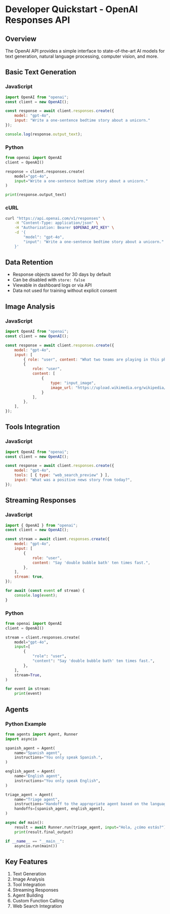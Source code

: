# Developer Quickstart - OpenAI Responses API

## Overview
The OpenAI API provides a simple interface to state-of-the-art AI models for text generation, natural language processing, computer vision, and more.

## Basic Text Generation

### JavaScript
```javascript
import OpenAI from "openai";
const client = new OpenAI();

const response = await client.responses.create({
    model: "gpt-4o",
    input: "Write a one-sentence bedtime story about a unicorn."
});

console.log(response.output_text);
```

### Python
```python
from openai import OpenAI
client = OpenAI()

response = client.responses.create(
    model="gpt-4o",
    input="Write a one-sentence bedtime story about a unicorn."
)

print(response.output_text)
```

### cURL
```bash
curl "https://api.openai.com/v1/responses" \
    -H "Content-Type: application/json" \
    -H "Authorization: Bearer $OPENAI_API_KEY" \
    -d '{
        "model": "gpt-4o",
        "input": "Write a one-sentence bedtime story about a unicorn."
    }'
```

## Data Retention
- Response objects saved for 30 days by default
- Can be disabled with `store: false`
- Viewable in dashboard logs or via API
- Data not used for training without explicit consent

## Image Analysis

### JavaScript
```javascript
import OpenAI from "openai";
const client = new OpenAI();

const response = await client.responses.create({
    model: "gpt-4o",
    input: [
        { role: "user", content: "What two teams are playing in this photo?" },
        {
            role: "user",
            content: [
                {
                    type: "input_image", 
                    image_url: "https://upload.wikimedia.org/wikipedia/commons/3/3b/LeBron_James_Layup_%28Cleveland_vs_Brooklyn_2018%29.jpg",
                }
            ],
        },
    ],
});
```

## Tools Integration

### JavaScript
```javascript
import OpenAI from "openai";
const client = new OpenAI();

const response = await client.responses.create({
    model: "gpt-4o",
    tools: [ { type: "web_search_preview" } ],
    input: "What was a positive news story from today?",
});
```

## Streaming Responses

### JavaScript
```javascript
import { OpenAI } from "openai";
const client = new OpenAI();

const stream = await client.responses.create({
    model: "gpt-4o",
    input: [
        {
            role: "user",
            content: "Say 'double bubble bath' ten times fast.",
        },
    ],
    stream: true,
});

for await (const event of stream) {
    console.log(event);
}
```

### Python
```python
from openai import OpenAI
client = OpenAI()

stream = client.responses.create(
    model="gpt-4o",
    input=[
        {
            "role": "user",
            "content": "Say 'double bubble bath' ten times fast.",
        },
    ],
    stream=True,
)

for event in stream:
    print(event)
```

## Agents

### Python Example
```python
from agents import Agent, Runner
import asyncio

spanish_agent = Agent(
    name="Spanish agent",
    instructions="You only speak Spanish.",
)

english_agent = Agent(
    name="English agent",
    instructions="You only speak English",
)

triage_agent = Agent(
    name="Triage agent",
    instructions="Handoff to the appropriate agent based on the language of the request.",
    handoffs=[spanish_agent, english_agent],
)

async def main():
    result = await Runner.run(triage_agent, input="Hola, ¿cómo estás?")
    print(result.final_output)

if __name__ == "__main__":
    asyncio.run(main())
```

## Key Features
1. Text Generation
2. Image Analysis
3. Tool Integration
4. Streaming Responses
5. Agent Building
6. Custom Function Calling
7. Web Search Integration 